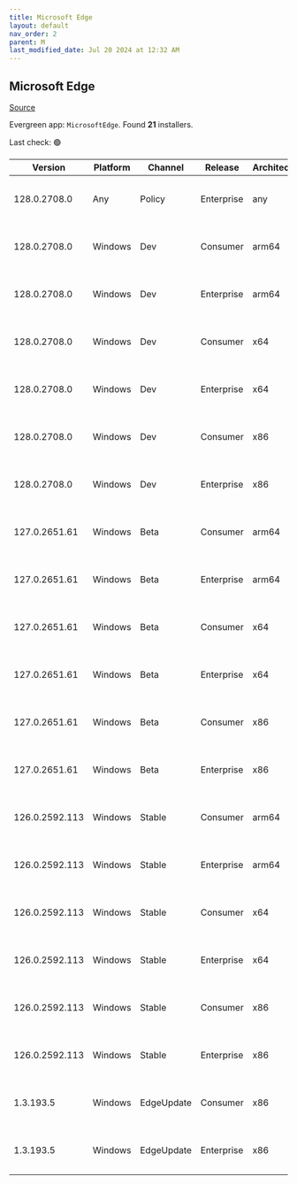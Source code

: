 ```yaml
---
title: Microsoft Edge
layout: default
nav_order: 2
parent: M
last_modified_date: Jul 20 2024 at 12:32 AM
---
```


## Microsoft Edge

[Source](https://www.microsoft.com/edge)

Evergreen app: `MicrosoftEdge`. Found **21** installers.

Last check: 🟢

| Version        | Platform | Channel    | Release    | Architecture | Hash                                                             | URI                                                                                                                                                                                                                                                                                                                    |
| -------------- | -------- | ---------- | ---------- | ------------ | ---------------------------------------------------------------- | ---------------------------------------------------------------------------------------------------------------------------------------------------------------------------------------------------------------------------------------------------------------------------------------------------------------------- |
| 128.0.2708.0   | Any      | Policy     | Enterprise | any          | 2A3326CB52FAFD0D9E4E436633B25E66E7CBBDD80DD41D1EEAFED6B75ECD0B35 | [https://msedge.sf.dl.delivery.mp.microsoft.com/filestreamingservice/files/f265b1b9-fbc4-488f-baf0-4c9971fc256d/MicrosoftEdgePolicyTemplates.cab](https://msedge.sf.dl.delivery.mp.microsoft.com/filestreamingservice/files/f265b1b9-fbc4-488f-baf0-4c9971fc256d/MicrosoftEdgePolicyTemplates.cab)                     |
| 128.0.2708.0   | Windows  | Dev        | Consumer   | arm64        | D6788550B50ED8781E1B68F332225E13EF45F271351A3DD37DFAE74D10E93E98 | [https://msedge.sf.dl.delivery.mp.microsoft.com/filestreamingservice/files/d4dca28b-ea8f-48ff-94a6-f02d99def30f/MicrosoftEdgeDevEnterpriseARM64.msi](https://msedge.sf.dl.delivery.mp.microsoft.com/filestreamingservice/files/d4dca28b-ea8f-48ff-94a6-f02d99def30f/MicrosoftEdgeDevEnterpriseARM64.msi)               |
| 128.0.2708.0   | Windows  | Dev        | Enterprise | arm64        | D6788550B50ED8781E1B68F332225E13EF45F271351A3DD37DFAE74D10E93E98 | [https://msedge.sf.dl.delivery.mp.microsoft.com/filestreamingservice/files/d4dca28b-ea8f-48ff-94a6-f02d99def30f/MicrosoftEdgeDevEnterpriseARM64.msi](https://msedge.sf.dl.delivery.mp.microsoft.com/filestreamingservice/files/d4dca28b-ea8f-48ff-94a6-f02d99def30f/MicrosoftEdgeDevEnterpriseARM64.msi)               |
| 128.0.2708.0   | Windows  | Dev        | Consumer   | x64          | 463A76F9CCE724D3B52AD1BABC41125D6B76E94CE7D9682266039EE9C18BEFF7 | [https://msedge.sf.dl.delivery.mp.microsoft.com/filestreamingservice/files/dec8b082-b62d-4cdb-9c3c-8a6402bc18a4/MicrosoftEdgeDevEnterpriseX64.msi](https://msedge.sf.dl.delivery.mp.microsoft.com/filestreamingservice/files/dec8b082-b62d-4cdb-9c3c-8a6402bc18a4/MicrosoftEdgeDevEnterpriseX64.msi)                   |
| 128.0.2708.0   | Windows  | Dev        | Enterprise | x64          | 463A76F9CCE724D3B52AD1BABC41125D6B76E94CE7D9682266039EE9C18BEFF7 | [https://msedge.sf.dl.delivery.mp.microsoft.com/filestreamingservice/files/dec8b082-b62d-4cdb-9c3c-8a6402bc18a4/MicrosoftEdgeDevEnterpriseX64.msi](https://msedge.sf.dl.delivery.mp.microsoft.com/filestreamingservice/files/dec8b082-b62d-4cdb-9c3c-8a6402bc18a4/MicrosoftEdgeDevEnterpriseX64.msi)                   |
| 128.0.2708.0   | Windows  | Dev        | Consumer   | x86          | 3553B7300F37FD0EE8AD50E655DB00DFCD03C77B07BD505C9EEBA317FD7B9D6E | [https://msedge.sf.dl.delivery.mp.microsoft.com/filestreamingservice/files/e27ffca1-e131-4cec-96b8-ff02ad4047b6/MicrosoftEdgeDevEnterpriseX86.msi](https://msedge.sf.dl.delivery.mp.microsoft.com/filestreamingservice/files/e27ffca1-e131-4cec-96b8-ff02ad4047b6/MicrosoftEdgeDevEnterpriseX86.msi)                   |
| 128.0.2708.0   | Windows  | Dev        | Enterprise | x86          | 3553B7300F37FD0EE8AD50E655DB00DFCD03C77B07BD505C9EEBA317FD7B9D6E | [https://msedge.sf.dl.delivery.mp.microsoft.com/filestreamingservice/files/e27ffca1-e131-4cec-96b8-ff02ad4047b6/MicrosoftEdgeDevEnterpriseX86.msi](https://msedge.sf.dl.delivery.mp.microsoft.com/filestreamingservice/files/e27ffca1-e131-4cec-96b8-ff02ad4047b6/MicrosoftEdgeDevEnterpriseX86.msi)                   |
| 127.0.2651.61  | Windows  | Beta       | Consumer   | arm64        | 1E2A05DED81B8EAC4B1C35E4378262B070E41FF3689434EABFAD1FC8D6459B27 | [https://msedge.sf.dl.delivery.mp.microsoft.com/filestreamingservice/files/e35ecfbb-159d-44dc-b59c-f1dd39a136cd/MicrosoftEdgeBetaEnterpriseARM64.msi](https://msedge.sf.dl.delivery.mp.microsoft.com/filestreamingservice/files/e35ecfbb-159d-44dc-b59c-f1dd39a136cd/MicrosoftEdgeBetaEnterpriseARM64.msi)             |
| 127.0.2651.61  | Windows  | Beta       | Enterprise | arm64        | 1E2A05DED81B8EAC4B1C35E4378262B070E41FF3689434EABFAD1FC8D6459B27 | [https://msedge.sf.dl.delivery.mp.microsoft.com/filestreamingservice/files/e35ecfbb-159d-44dc-b59c-f1dd39a136cd/MicrosoftEdgeBetaEnterpriseARM64.msi](https://msedge.sf.dl.delivery.mp.microsoft.com/filestreamingservice/files/e35ecfbb-159d-44dc-b59c-f1dd39a136cd/MicrosoftEdgeBetaEnterpriseARM64.msi)             |
| 127.0.2651.61  | Windows  | Beta       | Consumer   | x64          | 1B7349DAC8C119413C81310630B54D4513A23827F893FA24BB48A0CD98703416 | [https://msedge.sf.dl.delivery.mp.microsoft.com/filestreamingservice/files/1d326738-9277-4dd3-b966-11cf496814d9/MicrosoftEdgeBetaEnterpriseX64.msi](https://msedge.sf.dl.delivery.mp.microsoft.com/filestreamingservice/files/1d326738-9277-4dd3-b966-11cf496814d9/MicrosoftEdgeBetaEnterpriseX64.msi)                 |
| 127.0.2651.61  | Windows  | Beta       | Enterprise | x64          | 1B7349DAC8C119413C81310630B54D4513A23827F893FA24BB48A0CD98703416 | [https://msedge.sf.dl.delivery.mp.microsoft.com/filestreamingservice/files/1d326738-9277-4dd3-b966-11cf496814d9/MicrosoftEdgeBetaEnterpriseX64.msi](https://msedge.sf.dl.delivery.mp.microsoft.com/filestreamingservice/files/1d326738-9277-4dd3-b966-11cf496814d9/MicrosoftEdgeBetaEnterpriseX64.msi)                 |
| 127.0.2651.61  | Windows  | Beta       | Consumer   | x86          | 2BEAA1A308D38FD4BA77CCB1249CAF9C014B17A0AD3920ED607835C7AB6E82DE | [https://msedge.sf.dl.delivery.mp.microsoft.com/filestreamingservice/files/de793702-0b6e-422f-83e0-c85cc89c5354/MicrosoftEdgeBetaEnterpriseX86.msi](https://msedge.sf.dl.delivery.mp.microsoft.com/filestreamingservice/files/de793702-0b6e-422f-83e0-c85cc89c5354/MicrosoftEdgeBetaEnterpriseX86.msi)                 |
| 127.0.2651.61  | Windows  | Beta       | Enterprise | x86          | 2BEAA1A308D38FD4BA77CCB1249CAF9C014B17A0AD3920ED607835C7AB6E82DE | [https://msedge.sf.dl.delivery.mp.microsoft.com/filestreamingservice/files/de793702-0b6e-422f-83e0-c85cc89c5354/MicrosoftEdgeBetaEnterpriseX86.msi](https://msedge.sf.dl.delivery.mp.microsoft.com/filestreamingservice/files/de793702-0b6e-422f-83e0-c85cc89c5354/MicrosoftEdgeBetaEnterpriseX86.msi)                 |
| 126.0.2592.113 | Windows  | Stable     | Consumer   | arm64        | 59E6E32113DB8DE1BF931439A8DB8B9F05B073E3BAD3FEBCE4FEA4B924D5EF80 | [https://msedge.sf.dl.delivery.mp.microsoft.com/filestreamingservice/files/5edf0d65-87a5-4842-b877-65653a34eda5/MicrosoftEdgeEnterpriseARM64.msi](https://msedge.sf.dl.delivery.mp.microsoft.com/filestreamingservice/files/5edf0d65-87a5-4842-b877-65653a34eda5/MicrosoftEdgeEnterpriseARM64.msi)                     |
| 126.0.2592.113 | Windows  | Stable     | Enterprise | arm64        | 59E6E32113DB8DE1BF931439A8DB8B9F05B073E3BAD3FEBCE4FEA4B924D5EF80 | [https://msedge.sf.dl.delivery.mp.microsoft.com/filestreamingservice/files/5edf0d65-87a5-4842-b877-65653a34eda5/MicrosoftEdgeEnterpriseARM64.msi](https://msedge.sf.dl.delivery.mp.microsoft.com/filestreamingservice/files/5edf0d65-87a5-4842-b877-65653a34eda5/MicrosoftEdgeEnterpriseARM64.msi)                     |
| 126.0.2592.113 | Windows  | Stable     | Consumer   | x64          | 975B5B5997009B6A8EA9E06F0875106BD81ED3BFDFA65A74412C42CCE2D0C5D7 | [https://msedge.sf.dl.delivery.mp.microsoft.com/filestreamingservice/files/a8a29c25-2ea1-4ece-9e96-553fc4eb6038/MicrosoftEdgeEnterpriseX64.msi](https://msedge.sf.dl.delivery.mp.microsoft.com/filestreamingservice/files/a8a29c25-2ea1-4ece-9e96-553fc4eb6038/MicrosoftEdgeEnterpriseX64.msi)                         |
| 126.0.2592.113 | Windows  | Stable     | Enterprise | x64          | 975B5B5997009B6A8EA9E06F0875106BD81ED3BFDFA65A74412C42CCE2D0C5D7 | [https://msedge.sf.dl.delivery.mp.microsoft.com/filestreamingservice/files/a8a29c25-2ea1-4ece-9e96-553fc4eb6038/MicrosoftEdgeEnterpriseX64.msi](https://msedge.sf.dl.delivery.mp.microsoft.com/filestreamingservice/files/a8a29c25-2ea1-4ece-9e96-553fc4eb6038/MicrosoftEdgeEnterpriseX64.msi)                         |
| 126.0.2592.113 | Windows  | Stable     | Consumer   | x86          | 16AA96C875768A707B7ECAC700605E4499EC88BE632590BFC8E631B38EF44A32 | [https://msedge.sf.dl.delivery.mp.microsoft.com/filestreamingservice/files/d8fae16d-bd45-41f8-bb3d-eee7137ee4e2/MicrosoftEdgeEnterpriseX86.msi](https://msedge.sf.dl.delivery.mp.microsoft.com/filestreamingservice/files/d8fae16d-bd45-41f8-bb3d-eee7137ee4e2/MicrosoftEdgeEnterpriseX86.msi)                         |
| 126.0.2592.113 | Windows  | Stable     | Enterprise | x86          | 16AA96C875768A707B7ECAC700605E4499EC88BE632590BFC8E631B38EF44A32 | [https://msedge.sf.dl.delivery.mp.microsoft.com/filestreamingservice/files/d8fae16d-bd45-41f8-bb3d-eee7137ee4e2/MicrosoftEdgeEnterpriseX86.msi](https://msedge.sf.dl.delivery.mp.microsoft.com/filestreamingservice/files/d8fae16d-bd45-41f8-bb3d-eee7137ee4e2/MicrosoftEdgeEnterpriseX86.msi)                         |
| 1.3.193.5      | Windows  | EdgeUpdate | Consumer   | x86          | C3F6687B55CA40130067D38AF5488695A1987F622CDB9647FF8FE9A2FD1A61F0 | [https://msedge.sf.dl.delivery.mp.microsoft.com/filestreamingservice/files/5eea6acd-de06-44cb-8c27-89955912a28c/MicrosoftEdgeUpdateSetup_X86_1.3.193.5.exe](https://msedge.sf.dl.delivery.mp.microsoft.com/filestreamingservice/files/5eea6acd-de06-44cb-8c27-89955912a28c/MicrosoftEdgeUpdateSetup_X86_1.3.193.5.exe) |
| 1.3.193.5      | Windows  | EdgeUpdate | Enterprise | x86          | C3F6687B55CA40130067D38AF5488695A1987F622CDB9647FF8FE9A2FD1A61F0 | [https://msedge.sf.dl.delivery.mp.microsoft.com/filestreamingservice/files/5eea6acd-de06-44cb-8c27-89955912a28c/MicrosoftEdgeUpdateSetup_X86_1.3.193.5.exe](https://msedge.sf.dl.delivery.mp.microsoft.com/filestreamingservice/files/5eea6acd-de06-44cb-8c27-89955912a28c/MicrosoftEdgeUpdateSetup_X86_1.3.193.5.exe) |
